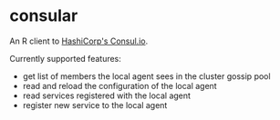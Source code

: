 # consular

An R client to [HashiCorp's Consul.io](https://www.consul.io).

Currently supported features:
- get list of members the local agent sees in the cluster gossip pool
- read and reload the configuration of the local agent
- read services registered with the local agent
- register new service to the local agent
